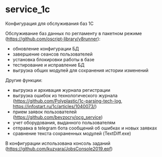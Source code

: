 # service_1c
Конфигурация для обслуживания баз 1С

Обслуживание баз данных по регламенту в пакетном режиме (https://github.com/oscript-library/v8runner):
- обновление конфигурации БД
- завершение сеансов пользователей
- установка блокировки работы в базе
- тестирование и исправление БД
- выгрузка общих модулей для сохранения истории изменений

Другие функции:
- выгрузка и архивация журнала регистрации
- выгрузка ошибок из технологического журнала (https://github.com/Polyplastic/1c-parsing-tech-log, https://infostart.ru/1c/articles/1040073/)
- прием заявок пользователей (https://github.com/bevzocry/ocg_service)
- учет оборудования, выданного пользователям
- отправка в telegram бота сообщений об ошибках и новых заявках
- сравнение текста сохраненных модулей (TextDiff.exe)

В конфигурации использована консоль заданий (https://github.com/kuzyara/JobsConsole2019.epf)
